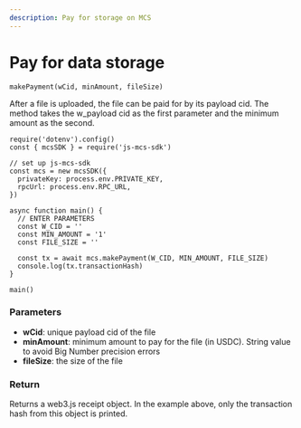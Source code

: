 ```yaml
---
description: Pay for storage on MCS
---
```


# Pay for data storage

`makePayment(wCid, minAmount, fileSize)`

After a file is uploaded, the file can be paid for by its payload cid. The method takes the w\_payload cid as the first parameter and the minimum amount as the second.

```
require('dotenv').config()
const { mcsSDK } = require('js-mcs-sdk')

// set up js-mcs-sdk
const mcs = new mcsSDK({
  privateKey: process.env.PRIVATE_KEY,
  rpcUrl: process.env.RPC_URL,
})

async function main() {
  // ENTER PARAMETERS
  const W_CID = ''
  const MIN_AMOUNT = '1'
  const FILE_SIZE = ''
   
  const tx = await mcs.makePayment(W_CID, MIN_AMOUNT, FILE_SIZE)
  console.log(tx.transactionHash)
}

main()
```

### Parameters

* **wCid**: unique payload cid of the file
* **minAmount**: minimum amount to pay for the file (in USDC). String value to avoid Big Number precision errors
* **fileSize**: the size of the file

### Return

Returns a web3.js receipt object. In the example above, only the transaction hash from this object is printed.
